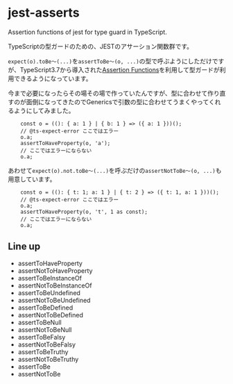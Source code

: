 # jest-asserts

Assertion functions of jest for type guard in TypeScript.

TypeScriptの型ガードのための、JESTのアサーション関数群です。

`expect(o).toBe～(...)`を`assertToBe～(o, ...)`の型で呼ぶようにしただけですが、TypeScript3.7から導入された[Assertion Functions](https://www.typescriptlang.org/docs/handbook/release-notes/typescript-3-7.html#assertion-functions)を利用して型ガードが利用できるようになっています。

今まで必要になったらその場その場で作っていたんですが、型に合わせて作り直すのが面倒になってきたのでGenericsで引数の型に合わせてうまくやってくれるようにしてみました。

```ts:src/jest-asserts.test.ts#1
    const o = ((): { a: 1 } | { b: 1 } => ({ a: 1 }))();
    // @ts-expect-error ここではエラー
    o.a;
    assertToHaveProperty(o, 'a');
    // ここではエラーにならない
    o.a;
```

あわせて`expect(o).not.toBe～(...)`を呼ぶだけの`assertNotToBe～(o, ...)`も用意しています。

```ts:src/jest-asserts.test.ts#2
    const o = ((): { t: 1; a: 1 } | { t: 2 } => ({ t: 1, a: 1 }))();
    // @ts-expect-error ここではエラー
    o.a;
    assertToHaveProperty(o, 't', 1 as const);
    // ここではエラーにならない
    o.a;
```

## Line up

- assertToHaveProperty
- assertNotToHaveProperty
- assertToBeInstanceOf
- assertNotToBeInstanceOf
- assertToBeUndefined
- assertNotToBeUndefined
- assertToBeDefined
- assertNotToBeDefined
- assertToBeNull
- assertNotToBeNull
- assertToBeFalsy
- assertNotToBeFalsy
- assertToBeTruthy
- assertNotToBeTruthy
- assertToBe
- assertNotToBe

